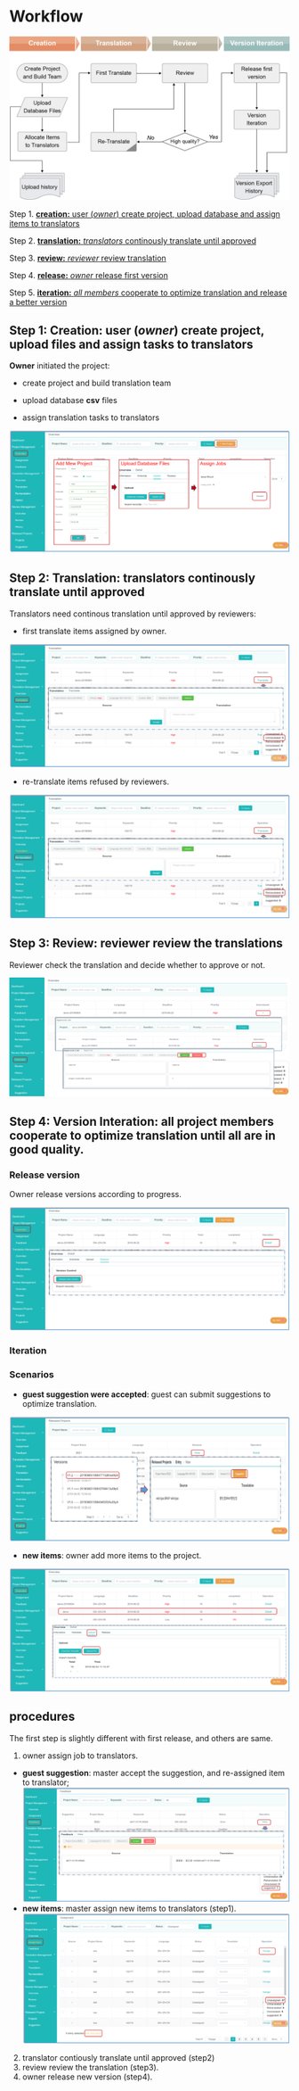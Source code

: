 # Workflow
 
![](/assets/Trantrace_workflow.jpg)

Step 1. [**creation:** user (_owner_) create project, upload database and assign items to translators](#create)

Step 2. [**translation:** _translators_ continously translate until approved](#translate)

Step 3. [**review:** _reviewer_ review translation](#review)

Step 4. [**release:** _owner_ release first version](#release)

Step 5. [**iteration:** _all members_ cooperate to optimize translation and release a better version](#iterative)
 
<!-- toc -->

## Step 1: Creation: user (_owner_) create project, upload files and assign tasks to translators

<span id='create'></span>

**Owner** initiated the project:

- create project and build translation team

- upload database **csv** files

- assign translation tasks to translators

![](/assets/step1_creation.png)

## Step 2: Translation: translators continously translate until approved

<span id='translate'></span>

Translators need continous translation until approved by reviewers:

- first translate items assigned by owner.

![](/assets/translation_management.translation.png)

- re-translate items refused by reviewers.

![](/assets/translation_management.retranslation.png)


## Step 3: Review: reviewer review the translations

<span id='review'></span>

Reviewer check the translation and decide whether to approve or not.

![](/assets/step3_review.png)

## Step 4: Version Interation: all project members cooperate to optimize translation until all are in good quality.

### Release version

<span id='release'></span>

Owner release versions according to progress.

![](/assets/step4_release.png)

### Iteration

<span id='iteration'></span>

### Scenarios

- **guest suggestion were accepted**: guest can submit suggestions to optimize translation.

![](/assets/suggestion.png)

- **new items**: owner add more items to the project.

![](/assets/step5_upload.png)


## procedures

The first step is slightly different with first release, and others are same.

1. owner assign job to translators. 
  - **guest suggestion**: master accept the suggestion, and re-assigned item to translator;
![](/assets/project_management.feedback.png)
  - **new items**: master assign new items to translators (step1).
  ![](/assets/project_management.assignment.png)
2. translator contiously translate until approved (step2)
3. review review the translation (step3).
4. owner release new version (step4).











